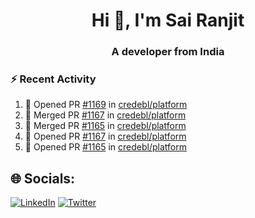 <h1 align="center">Hi 👋, I'm Sai Ranjit</h1>
<h3 align="center">A developer from India</h3>

### :zap: Recent Activity

<!--START_SECTION:activity-->
1. 💪 Opened PR [#1169](https://github.com/credebl/platform/pull/1169) in [credebl/platform](https://github.com/credebl/platform)
2. 🎉 Merged PR [#1167](https://github.com/credebl/platform/pull/1167) in [credebl/platform](https://github.com/credebl/platform)
3. 🎉 Merged PR [#1165](https://github.com/credebl/platform/pull/1165) in [credebl/platform](https://github.com/credebl/platform)
4. 💪 Opened PR [#1167](https://github.com/credebl/platform/pull/1167) in [credebl/platform](https://github.com/credebl/platform)
5. 💪 Opened PR [#1165](https://github.com/credebl/platform/pull/1165) in [credebl/platform](https://github.com/credebl/platform)
<!--END_SECTION:activity-->

## 🌐 Socials:
[![LinkedIn](https://img.shields.io/badge/LinkedIn-%230077B5.svg?logo=linkedin&logoColor=white)](https://linkedin.com/in/sairanjit) [![Twitter](https://img.shields.io/badge/Twitter-%231DA1F2.svg?logo=Twitter&logoColor=white)](https://twitter.com/sairanjit_) 
